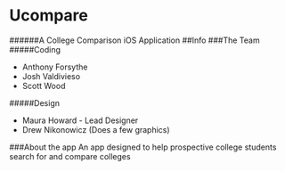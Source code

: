 Ucompare
==================
######A College Comparison iOS Application
##Info
###The Team
#####Coding
- Anthony Forsythe
- Josh Valdivieso
- Scott Wood

#####Design
- Maura Howard - Lead Designer
- Drew Nikonowicz (Does a few graphics)

###About the app
An app designed to help prospective college students search for and compare colleges

